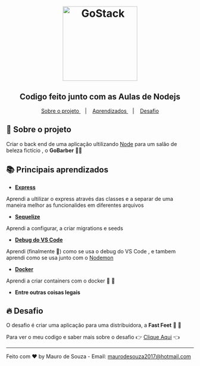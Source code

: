 <h1 align="center">
    <img alt="GoStack" src="https://rocketseat-cdn.s3-sa-east-1.amazonaws.com/bootcamp-header.png" width="200px" />
</h1>

<h2 align="center">
  Codigo feito junto com as Aulas de Nodejs
</h2>

<div align="center">
  <a href="#dart-sobre-o-projeto"> Sobre o projeto </a>&nbsp;&nbsp;&nbsp;|&nbsp;&nbsp;&nbsp;
  <a href="#books-principais-aprendizados"> Aprendizados </a>&nbsp;&nbsp;&nbsp;|&nbsp;&nbsp;&nbsp;
  <a href="#fire-desafio"> Desafio</a>
</div>

## :dart: Sobre o projeto

  Criar o back end de uma aplicação ultilizando [Node](https://nodejs.org) para um salão de beleza  fictício , o **GoBarber** :lipstick::lipstick:


## :books: Principais aprendizados

- **[Express](https://expressjs.com)**

Aprendi a ultilizar o express através das classes e a separar de uma maneira melhor as funcionalides em diferentes arquivos

 - **[Sequelize](https://sequelize.org)**

 Aprendi a configurar, a criar migrations e seeds

 - **[Debug do VS Code]()**

 Aprendi (finalmente :tada:) como se usa o debug do VS Code , e tambem aprendi como se usa junto com o [Nodemon](https://www.npmjs.com/package/nodemon)

 - **[Docker](https://docker.com)**

 Aprendi a criar containers com o docker :whale: :whale:

- **Entre outras coisas legais**


## :fire: **Desafio**

O desafio é criar uma aplicação para uma distribuidora, a **Fast Feet** :truck: :truck:

Para ver o meu codigo e saber mais sobre o desafio :point_right: [Clique Aqui](https://github.com/MauroDeSouza/node-bootcamp-gostack-challenge-fastfeet) :point_left:

---

Feito com :heart: by Mauro de Souza - Email: maurodesouza2017@hotmail.com

